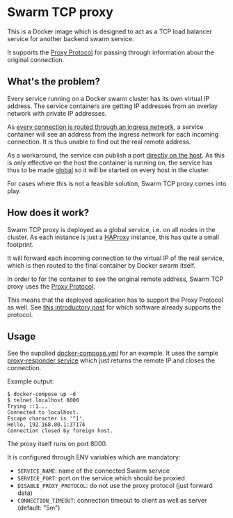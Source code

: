 # Swarm TCP proxy

This is a Docker image which is designed to act as a TCP load balancer service for another backend swarm service.

It supports the [Proxy Protocol](https://www.haproxy.com/blog/haproxy/proxy-protocol/) for passing through information about the original connection.

## What's the problem?

Every service running on a Docker swarm cluster has its own virtual IP address. The service containers are getting IP addresses from an overlay network with private IP addresses.

As [every connection is routed through an ingress network](https://github.com/moby/moby/issues/25526), a service container will see an address from the ingress network for each incoming connection. It is thus unable to find out the real remote address.

As a workaround, the service can publish a port [directly on the host](https://github.com/moby/moby/issues/25526#issuecomment-336363408). As this is only effective on the host the container is running on, the service has thus to be made [global](https://github.com/moby/moby/issues/25526#issuecomment-275292393) so it will be started on every host in the cluster.

For cases where this is not a feasible solution, Swarm TCP proxy comes into play.

## How does it work?

Swarm TCP proxy is deployed as a global service, i.e. on all nodes in the cluster. As each instance is just a [HAProxy](https://www.haproxy.com/) instance, this has quite a small footprint.

It will forward each incoming connection to the virtual IP of the real service, which is then routed to the final container by Docker swarm itself.

In order to for the container to see the original remote address, Swarm TCP proxy uses the [Proxy Protocol](https://www.haproxy.com/).

This means that the deployed application has to support the Proxy Protocol as well. See [this introductory post](https://www.haproxy.com/blog/haproxy/proxy-protocol/) for which software already supports the protocol.

## Usage

See the supplied [docker-compose.yml](docker-compose.yml) for an example. It uses the sample [proxy-responder service](https://github.com/djmaze/proxy-responder) which just returns the remote IP and closes the connection.

Example output:

    $ docker-compose up -d
    $ telnet localhost 8000
    Trying ::1...
    Connected to localhost.
    Escape character is '^]'.
    Hello, 192.168.80.1:37174
    Connection closed by foreign host.

The proxy itself runs on port 8000.

It is configured through ENV variables which are mandatory:

* `SERVICE_NAME`: name of the connected Swarm service
* `SERVICE_PORT`: port on the service which should be proxied
* `DISABLE_PROXY_PROTOCOL`: do not use the proxy protocol (just forward data)
* `CONNECTION_TIMEOUT`: connection timeout to client as well as server (default: "5m")
